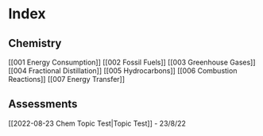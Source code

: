 # Index

## Chemistry

[[001 Energy Consumption]]
[[002 Fossil Fuels]]
[[003 Greenhouse Gases]]
[[004 Fractional Distillation]]
[[005 Hydrocarbons]]
[[006 Combustion Reactions]]
[[007 Energy Transfer]]

## Assessments
[[2022-08-23 Chem Topic Test|Topic Test]] - 23/8/22

